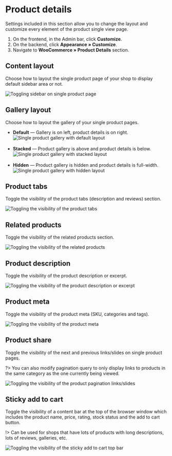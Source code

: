 # Product details

Settings included in this section allow you to change the layout and customize every element of the product single view page.

1. On the frontend, in the Admin bar, click **Customize**.
2. On the backend, click **Appearance » Customize**.
3. Navigate to **WooCommerce » Product Details** section.

## Content layout

Choose how to layout the single product page of your shop to display default sidebar area or not.

![Toggling sidebar on single product page](img/product-details-layout.gif)

## Gallery layout

Choose how to layout the gallery of your single product pages.

* **Default** — Gallery is on left, product details is on right.<br/>
![Single product gallery with default layout](img/single-product-default-gallery.jpg)<br/><br/>
* **Stacked** — Product gallery is above and product details is below.<br/>
![Single product gallery with stacked layout](img/single-product-stacked-gallery.jpg)<br/><br/>
* **Hidden** — Product gallery is hidden and product details is full-width.<br/>
![Single product gallery with hidden layout](img/single-product-hidden-gallery.png)

## Product tabs

Toggle the visibility of the product tabs (description and reviews) section.

![Toggling the visibility of the product tabs](img/product-tabs.gif)

## Related products

Toggle the visibility of the related products section.

![Toggling the visibility of the related products](img/related-products.gif)

## Product description

Toggle the visibility of the product description or excerpt.

![Toggling the visibility of the product description or excerpt](img/product-description.gif)

## Product meta

Toggle the visibility of the product meta (SKU, categories and tags).

![Toggling the visibility of the product meta](img/product-meta.gif)

## Product share

Toggle the visibility of the next and previous links/slides on single product pages.

?> You can also modify pagination query to only display links to products in the same category as the one currently being viewed.

![Toggling the visibility of the product pagination links/slides](img/product-pagination.gif)

## Sticky add to cart

Toggle the visibility of a content bar at the top of the browser window which includes the product name, price, rating, stock status and the add to cart button.

!> Can be used for shops that have lots of products with long descriptions, lots of reviews, galleries, etc.

![Toggling the visibility of the sticky add to cart top bar](img/sticky-add-to-cart-top-bar.gif)
